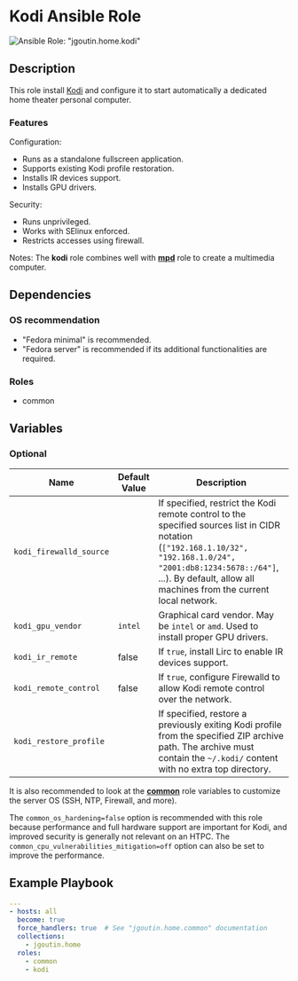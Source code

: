 # Kodi Ansible Role

![Ansible Role: "jgoutin.home.kodi"](https://github.com/JGoutin/ansible_home/workflows/Ansible%20Role:%20%22jgoutin.home.kodi%22/badge.svg)

## Description

This role install [Kodi](https://kodi.tv) and configure it to start automatically a 
dedicated home theater personal computer.

### Features

Configuration:
* Runs as a standalone fullscreen application.
* Supports existing Kodi profile restoration.
* Installs IR devices support.
* Installs GPU drivers.

Security:
* Runs unprivileged.
* Works with SElinux enforced.
* Restricts accesses using firewall.

Notes: The **kodi** role combines well with [**mpd**](../mpd/README.md) role to create a
multimedia computer.

## Dependencies

### OS recommendation

* "Fedora minimal" is recommended. 
* "Fedora server" is recommended if its additional functionalities are required.

### Roles

* common

## Variables

### Optional

| Name           | Default Value | Description                        |
| -------------- | ------------- | -----------------------------------|
| `kodi_firewalld_source`| | If specified, restrict the Kodi remote control to the specified sources list in CIDR notation (`["192.168.1.10/32", "192.168.1.0/24", "2001:db8:1234:5678::/64"]`, ...). By default, allow all machines from the current local network.
| `kodi_gpu_vendor`| `intel` | Graphical card vendor. May be `intel` or `amd`. Used to install proper GPU drivers.
| `kodi_ir_remote`| false | If `true`, install Lirc to enable IR devices support.
| `kodi_remote_control`| false | If `true`, configure Firewalld to allow Kodi remote control over the network.
| `kodi_restore_profile`| | If specified, restore a previously exiting Kodi profile from the specified ZIP archive path. The archive must contain the `~/.kodi/` content with no extra top directory.

It is also recommended to look at the [**common**](../common/README.md) role variables
to customize the server OS (SSH, NTP, Firewall, and more).

The `common_os_hardening=false` option is recommended with this role because performance
and full hardware support are important for Kodi, and improved security is generally not
relevant on an HTPC. The `common_cpu_vulnerabilities_mitigation=off` option can also be 
set to improve the performance.

## Example Playbook

```yaml
---
- hosts: all
  become: true
  force_handlers: true  # See "jgoutin.home.common" documentation
  collections:
    - jgoutin.home
  roles:
    - common
    - kodi
```
